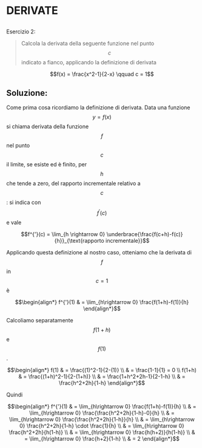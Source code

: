 ﻿# DERIVATE

<!--Upmath extremely simplifies this task by using Markdown and LaTeX. It converts the Markdown syntax extended with LaTeX equations support into HTML code you can publish anywhere on the web.-->

<!--![Paper written in LaTeX](/i/latex.jpg)-->

## 

Esercizio 2:

> Calcola la derivata della seguente funzione nel punto $$c$$ indicato a fianco, applicando la definizione di derivata

$$f(x) = \frac{x^2-1}{2-x} \qquad c = 1$$

## Soluzione:

Come prima cosa ricordiamo la definizione di derivata. Data una funzione $$y = f(x)$$ si chiama derivata della funzione $$f$$ nel punto $$c$$ il limite, se esiste ed è finito, per $$h$$ che tende a zero, del rapporto incrementale relativo a $$c$$: si indica con $$f^{'}(c)$$ e vale 

$$f^{'}(c) = \lim_{h \rightarrow 0} \underbrace{\frac{f(c+h)-f(c)}{h}}_{\text{rapporto incrementale}}$$

Applicando questa definizione al nostro caso, otteniamo che la derivata di $$f$$ in $$c=1$$ è 

$$\begin{align*}
f^{'}(1) & = \lim_{h\rightarrow 0} \frac{f(1+h)-f(1)}{h}
\end{align*}$$

Calcoliamo separatamente $$f(1+h)$$ e $$f(1)$$.

$$\begin{align*}
f(1) & = \frac{(1)^2-1}{2-(1)} \\
& = \frac{1-1}{1} = 0 \\
f(1+h) & = \frac{(1+h)^2-1}{2-(1+h)} \\
& = \frac{1+h^2+2h-1}{2-1-h} \\
& = \frac{h^2+2h}{1-h}
\end{align*}$$

Quindi

$$\begin{align*}
f^{'}(1) & = \lim_{h\rightarrow 0} \frac{f(1+h)-f(1)}{h} \\
& = \lim_{h\rightarrow 0} \frac{\frac{h^2+2h}{1-h}-0}{h} \\
& = \lim_{h\rightarrow 0} \frac{\frac{h^2+2h}{1-h}}{h} \\ 
& = \lim_{h\rightarrow 0} \frac{h^2+2h}{1-h} \cdot \frac{1}{h} \\
& = \lim_{h\rightarrow 0} \frac{h^2+2h}{h(1-h)} \\
& = \lim_{h\rightarrow 0} \frac{h(h+2)}{h(1-h)} \\
& = \lim_{h\rightarrow 0} \frac{h+2}{1-h} \\
& = 2
\end{align*}$$





